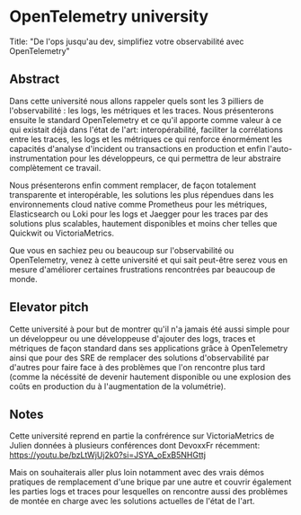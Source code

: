 # OpenTelemetry university

Title: "De l'ops jusqu'au dev, simplifiez votre observabilité avec OpenTelemetry"

## Abstract

Dans cette université nous allons rappeler quels sont les 3 pilliers de l'observabilité : les logs, les métriques et les traces. Nous présenterons ensuite le standard OpenTelemetry et ce qu'il apporte comme valeur à ce qui existait déjà dans l'état de l'art: interopérabilité, faciliter la corrélations entre les traces, les logs et les métriques ce qui renforce énormément les capacités d'analyse d'incident ou transactions en production et enfin l'auto-instrumentation pour les développeurs, ce qui permettra de leur abstraire complètement ce travail.

Nous présenterons enfin comment remplacer, de façon totalement transparente et interopérable, les solutions les plus répendues dans les environnements cloud native comme Prometheus pour les métriques, Elasticsearch ou Loki pour les logs et Jaegger pour les traces par des solutions plus scalables, hautement disponibles et moins cher telles que Quickwit ou VictoriaMetrics.

Que vous en sachiez peu ou beaucoup sur l'observabilité ou OpenTelemetry, venez à cette université et qui sait peut-être serez vous en mesure d'améliorer certaines frustrations rencontrées par beaucoup de monde.

## Elevator pitch

Cette université à pour but de montrer qu'il n'a jamais été aussi simple pour un développeur ou une développeuse d'ajouter des logs, traces et métriques de façon standard dans ses applications grâce à OpenTelemetry ainsi que pour des SRE de remplacer des solutions d'observabilité par d'autres pour faire face à des problèmes que l'on rencontre plus tard (comme la nécéssité de devenir hautement disponible ou une explosion des coûts en production du à l'augmentation de la volumétrie).

## Notes

Cette université reprend en partie la confrérence sur VictoriaMetrics de Julien données à plusieurs conférences dont DevoxxFr récemment: https://youtu.be/bzLtWjUj2k0?si=JSYA_oExB5NHGttj 

Mais on souhaiterais aller plus loin notamment avec des vrais démos pratiques de remplacement d'une brique par une autre et couvrir également les parties logs et traces pour lesquelles on rencontre aussi des problèmes de montée en charge avec les solutions actuelles de l'état de l'art.
